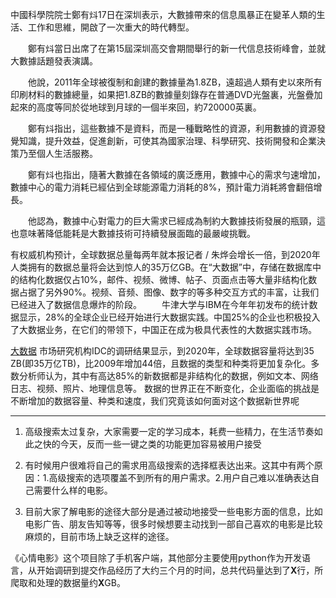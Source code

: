 
中國科學院院士鄭有炓17日在深圳表示，大數據帶來的信息風暴正在變革人類的生活、工作和思維，開啟了一次重大的時代轉型。

　　鄭有炓當日出席了在第15屆深圳高交會期間舉行的新一代信息技術峰會，並就大數據話題發表演講。

　　他說，2011年全球被復制和創建的數據量為1.8ZB，遠超過人類有史以來所有印刷材料的數據總量，如果把1.8ZB的數據量刻錄存在普通DVD光盤裏，光盤疊加起來的高度等同於從地球到月球的一個半來回，約720000英裏。

　　鄭有炓指出，這些數據不是資料，而是一種戰略性的資源，利用數據的資源發覺知識，提升效益，促進創新，可使其為國家治理、科學研究、技術開發和企業決策乃至個人生活服務。

　　鄭有炓也指出，隨著大數據在各領域的廣泛應用，數據中心的需求勻速增加，數據中心的電力消耗已經佔到全球能源電力消耗的8%，預計電力消耗將會翻倍增長。

　　他認為，數據中心對電力的巨大需求已經成為制約大數據技術發展的瓶頸，這也意味著降低能耗是大數據技術可持續發展面臨的最嚴峻挑戰。


有权威机构预计，全球数据总量每两年就本报记者 / 朱烨会增长一倍，到2020年人类拥有的数据总量将会达到惊人的35万亿GB。在“大数据”中，存储在数据库中的结构化数据仅占10%，邮件、视频、微博、帖子、页面点击等大量非结构化数据占据了另外90%。视频、音频、图像、数字的等多种交互方式的丰富，让我们已经进入了数据信息爆炸的阶段。
　　牛津大学与IBM在今年年初发布的统计数据显示，28%的全球企业已经开始进行大数据实践。中国25%的企业也积极投入了大数据业务，在它们的带领下，中国正在成为极具代表性的大数据实践市场。

[大数据](http://soft.chinabyte.com/399/12743899.shtml)
市场研究机构IDC的调研结果显示，到2020年，全球数据容量将达到35 ZB(即35万亿TB)，比2009年增加44倍，且数据的类型和种类将更加复杂化。多数分析师认为，其中有高达85%的新数据都是非结构化的数据，例如文本、网络日志、视频、照片、地理信息等。
数据的世界正在不断变化，企业面临的挑战是不断增加的数据容量、种类和速度，我们究竟该如何面对这个数据新世界呢

---

1. 
	高级搜索太过复杂，大家需要一定的学习成本，耗费一些精力，在生活节奏如此之快的今天，反而一些一键之类的功能更加容易被用户接受

2. 
	有时候用户很难将自己的需求用高级搜索的选择框表达出来。这其中有两个原因：1.高级搜索的选项覆盖不到所有的用户需求。2.用户自己难以准确表达自己需要什么样的电影。

3. 
	目前大家了解电影的途径大部分是通过被动地接受一些电影方面的信息，比如电影广告、朋友告知等等，很多时候想要主动找到一部自己喜欢的电影是比较麻烦的，目前市场上缺乏这样的途径。


《心情电影》这个项目除了手机客户端，其他部分主要使用python作为开发语言，从开始调研到提交作品经历了大约三个月的时间，总共代码量达到了**X**行，所爬取和处理的数据量约**X**GB。


















